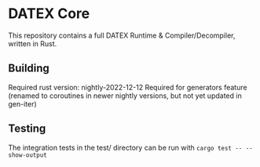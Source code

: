 # DATEX Core

This repository contains a full DATEX Runtime & Compiler/Decompiler, written in Rust.

## Building

Required rust version: nightly-2022-12-12
Required for generators feature (renamed to coroutines in newer nightly versions, but not yet updated in gen-iter)

## Testing

The integration tests in the test/ directory can be run with `cargo test -- --show-output`